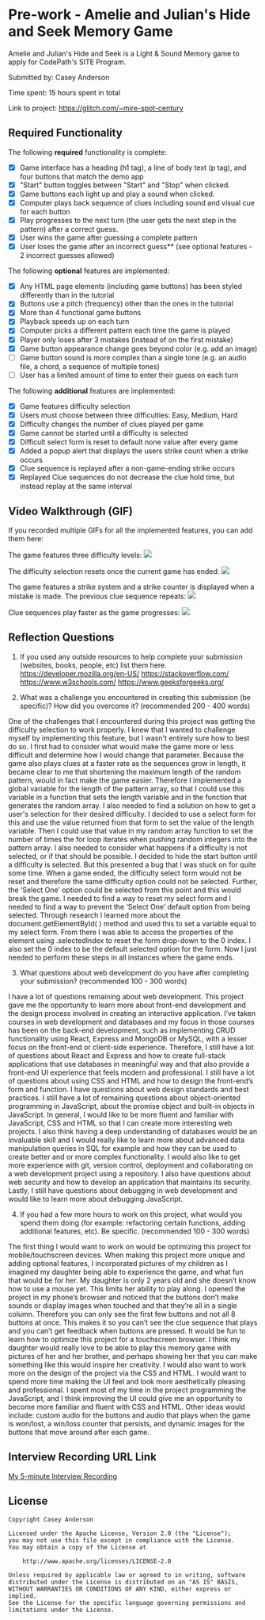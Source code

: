 # Pre-work - Amelie and Julian's Hide and Seek Memory Game

Amelie and Julian's Hide and Seek is a Light & Sound Memory game to apply for CodePath's SITE Program. 

Submitted by: Casey Anderson

Time spent: 15 hours spent in total

Link to project: https://glitch.com/~mire-spot-century

## Required Functionality

The following **required** functionality is complete:

* [x] Game interface has a heading (h1 tag), a line of body text (p tag), and four buttons that match the demo app
* [x] "Start" button toggles between "Start" and "Stop" when clicked. 
* [x] Game buttons each light up and play a sound when clicked. 
* [x] Computer plays back sequence of clues including sound and visual cue for each button
* [x] Play progresses to the next turn (the user gets the next step in the pattern) after a correct guess. 
* [x] User wins the game after guessing a complete pattern
* [x] User loses the game after an incorrect guess** (see optional features - 2 incorrect guesses allowed)

The following **optional** features are implemented:

* [x] Any HTML page elements (including game buttons) has been styled differently than in the tutorial
* [x] Buttons use a pitch (frequency) other than the ones in the tutorial
* [x] More than 4 functional game buttons
* [x] Playback speeds up on each turn
* [x] Computer picks a different pattern each time the game is played
* [x] Player only loses after 3 mistakes (instead of on the first mistake)
* [x] Game button appearance change goes beyond color (e.g. add an image)
* [ ] Game button sound is more complex than a single tone (e.g. an audio file, a chord, a sequence of multiple tones)
* [ ] User has a limited amount of time to enter their guess on each turn

The following **additional** features are implemented:

* [x] Game features difficulty selection
* [x] Users must choose between three difficulties: Easy, Medium, Hard
* [x] Difficulty changes the number of clues played per game
* [x] Game cannot be started until a difficulty is selected
* [x] Difficult select form is reset to default none value after every game
* [x] Added a popup alert that displays the users strike count when a strike occurs
* [x] Clue sequence is replayed after a non-game-ending strike occurs
* [x] Replayed Clue sequences do not decrease the clue hold time, but instead replay at the same interval

## Video Walkthrough (GIF)

If you recorded multiple GIFs for all the implemented features, you can add them here:

The game features three difficulty levels:
![](https://i.imgur.com/6lDTvXt.gif)

The difficulty selection resets once the current game has ended:
![](https://i.imgur.com/XrqKg4C.gif)

The game features a strike system and a strike counter is displayed when a mistake is made.
The previous clue sequence repeats:
![](https://i.imgur.com/od1rurK.gif)

Clue sequences play faster as the game progresses:
![](https://i.imgur.com/lzAthL8.gif)

## Reflection Questions
1. If you used any outside resources to help complete your submission (websites, books, people, etc) list them here. 
https://developer.mozilla.org/en-US/
https://stackoverflow.com/
https://www.w3schools.com/
https://www.geeksforgeeks.org/

2. What was a challenge you encountered in creating this submission (be specific)? How did you overcome it? (recommended 200 - 400 words)

One of the challenges that I encountered during this project was getting the difficulty selection to work properly. I knew that I wanted to challenge myself by implementing this feature, but I wasn't entirely sure how to best do so. 
I first had to consider what would make the game more or less difficult and determine how I would change that parameter. Because the game also plays clues at a faster rate as the sequences grow in length, it became clear to me that shortening the maximum length of the random pattern, would in fact make the game easier. 
Therefore I implemented a global variable for the length of the pattern array, so that I could use this variable in a function that sets the length variable and in the function that generates the random array. I also needed to find a solution on how to get a user's selection for their desired difficulty. 
I decided to use a select form for this and use the value returned from that form to set the value of the length variable. Then I could use that value in my random array function to set the number of times the for loop iterates when pushing random integers into the pattern array. 
I also needed to consider what happens if a difficulty is not selected, or if that should be possible. I decided to hide the start button until a difficulty is selected. But this presented a bug that I was stuck on for quite some time. When a game ended, the difficulty select form would not be reset and therefore the same difficulty option could not be selected. 
Further, the ‘Select One’ option could be selected from this point and this would break the game. I needed to find a way to reset my select form and I needed to find a way to prevent the ‘Select One’ default option from being selected. Through research I learned more about the document.getElementById( ) method and used this to set a variable equal to my select form. 
From there I was able to access the properties of the element using .selectedIndex to reset the form drop-down to the 0 index. I also set the 0 index to be the default selected option for the form. Now I just needed to perform these steps in all instances where the game ends.

3. What questions about web development do you have after completing your submission? (recommended 100 - 300 words) 

I have a lot of questions remaining about web development. This project gave me the opportunity to learn more about front-end development and the design process involved in creating an interactive application. I’ve taken courses in web development and databases and my focus in those courses has been on the back-end development, such as implementing CRUD functionality using React, Express and MongoDB or MySQL, with a lesser focus on the front-end or client-side experience. 
Therefore, I still have a lot of questions about React and Express and how to create full-stack applications that use databases in meaningful way and that also provide a front-end UI experience that feels modern and professional.  I still have a lot of questions about using CSS and HTML and how to design the front-end’s form and function. I have questions about web design standards and best practices. 
I still have a lot of remaining questions about object-oriented programming in JavaScript, about the promise object and built-in objects in JavaScript. In general, I would like to be more fluent and familiar with JavaScript, CSS and HTML so that I can create more interesting web projects. 
I also think having a deep understanding of databases would be an invaluable skill and I would really like to learn more about advanced data manipulation queries in SQL for example and how they can be used to create better and or more complex functionality. I would also like to get more experience with git, version control, deployment and collaborating on a web development project using a repository. 
I also have questions about web security and how to develop an application that maintains its security. Lastly, I still have questions about debugging in web development and would like to learn more about debugging JavaScript.

4. If you had a few more hours to work on this project, what would you spend them doing (for example: refactoring certain functions, adding additional features, etc). Be specific. (recommended 100 - 300 words) 

The first thing I would want to work on would be optimizing this project for mobile/touchscreen devices. When making this project more unique and adding optional features, I incorporated pictures of my children as I imagined my daughter being able to experience the game, and what fun that would be for her. My daughter is only 2 years old and she doesn’t know how to use a mouse yet. 
This limits her ability to play along. I opened the project in my phone’s browser and noticed that the buttons don’t make sounds or display images when touched and that they’re all in a single column. Therefore you can only see the first few buttons and not all 8 buttons at once. This makes it so you can’t see the clue sequence that plays and you can’t get feedback when buttons are pressed. 
It would be fun to learn how to optimize this project for a touchscreen browser. I think my daughter would really love to be able to play this memory game with pictures of her and her brother, and perhaps showing her that you can make something like this would inspire her creativity. I would also want to work more on the design of the project via the CSS and HTML. 
I would want to spend more time making the UI feel and look more aesthetically pleasing and professional. I spent most of my time in the project programming the JavaScript, and I think improving the UI could give me an opportunity to become more familiar and fluent with CSS and HTML. Other ideas would include: custom audio for the buttons and audio that plays when the game is won/lost, 
a win/loss counter that persists, and dynamic images for the buttons that move around after each game.


## Interview Recording URL Link

[My 5-minute Interview Recording](your-link-here)


## License

    Copyright Casey Anderson

    Licensed under the Apache License, Version 2.0 (the "License");
    you may not use this file except in compliance with the License.
    You may obtain a copy of the License at

        http://www.apache.org/licenses/LICENSE-2.0

    Unless required by applicable law or agreed to in writing, software
    distributed under the License is distributed on an "AS IS" BASIS,
    WITHOUT WARRANTIES OR CONDITIONS OF ANY KIND, either express or implied.
    See the License for the specific language governing permissions and
    limitations under the License.